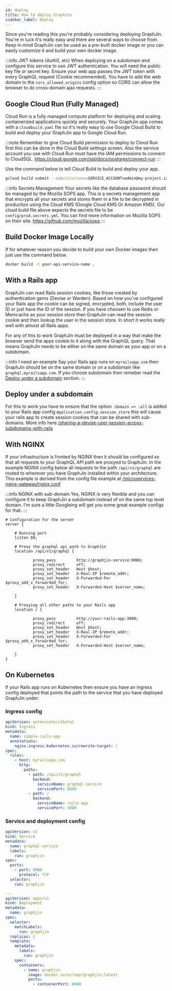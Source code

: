 ```yaml
---
id: deploy
title: How to deploy GraphJin
sidebar_label: Deploy
---
```


Since you're reading this you're probably considering deploying GraphJin. You're in luck it's really easy and there are several ways to choose from. Keep in mind GraphJin can be used as a pre-built docker image or you can easily customize it and build your own docker image.

:::info JWT tokens (Auth0, etc)
When deploying on a subdomain and configure this service to use JWT authentication. You will need the public key file or secret key. Ensure your web app passes the JWT token with every GraphQL request (Cookie recommended). You have to add the web domain to the `cors_allowed_origins` config option so CORS can allow the browser to do cross-domain ajax requests.
:::

## Google Cloud Run (Fully Managed)

Cloud Run is a fully managed compute platform for deploying and scaling containerized applications quickly and securely.
Your GraphJin app comes with a `cloudbuild.yaml` file so it's really easy to use Google Cloud Build to build and deploy your GraphJin app to Google Cloud Run.

:::note
Remember to give Cloud Build permission to deploy to Cloud Run first this can be done in the Cloud Build settings screen. Also the service account you use with Cloud Run must have the IAM permissions to connect to CloudSQL. https://cloud.google.com/sql/docs/postgres/connect-run
:::

Use the command below to tell Cloud Build to build and deploy your app.

```bash
gcloud build submit --substitutions=SERVICE_ACCOUNT=admin@my-project.iam.gserviceaccount.com,REGION=us-central1 .
```

:::info Secrets Management
Your secrets like the database password should be managed by the Mozilla SOPS app. This is a secrets management app that encrypts all your secrets and stores them in a file to be decrypted in production using the Cloud KMS (Google Cloud KMS Or Amazon KMS). Our cloud build file above expects the secrets file to be `config/prod.secrets.yml`. You can find more information on Mozilla SOPS on their site. https://github.com/mozilla/sops
:::

## Build Docker Image Locally

If for whatever reason you decide to build your own Docker images then just use the command below.

```bash
docker build -t your-api-service-name .
```

## With a Rails app

GraphJin can read Rails session cookies, like those created by authentication gems (Devise or Warden). Based on how you've configured your Rails app the cookie can be signed, encrypted, both, include the user ID or just have the ID of the session. If you have choosen to use Redis or Memcache as your session store then GraphJin can read the session cookie and then lookup the user in the session store. In short it works really well with almost all Rails apps.

For any of this to work GraphJin must be deployed in a way that make the browser send the apps cookie to it along with the GraphQL query. That means GraphJin needs to be either on the same domain as your app or on a subdomain.

:::info I need an example
Say your Rails app runs on `myrailsapp.com` then GraphJin should be on the same domain or on a subdomain like `graphql.myrailsapp.com`. If you choose subdomain then remeber read the [Deploy under a subdomain](#deploy-under-a-subdomain) section.
:::

## Deploy under a subdomain

For this to work you have to ensure that the option `:domain => :all` is added to your Rails app config `Application.config.session_store` this will cause your rails app to create session cookies that can be shared with sub-domains. More info here [/sharing-a-devise-user-session-across-subdomains-with-rails](http://excid3.com/blog/sharing-a-devise-user-session-across-subdomains-with-rails-3/)

## With NGINX

If your infrastructure is fronted by NGINX then it should be configured so that all requests to your GraphQL API path are proxyed to GraphJin. In the example NGINX config below all requests to the path `/api/v1/graphql` are routed to wherever you have GraphJin installed within your architecture. This example is derived from the config file example at [/microservices-nginx-gateway/nginx.conf](https://github.com/launchany/microservices-nginx-gateway/blob/master/nginx.conf)

:::info NGINX with sub-domain
Yes, NGINX is very flexible and you can configure it to keep GraphJin a subdomain instead of on the same top level domain. I'm sure a little Googleing will get you some great example configs for that.
:::

```nginx
# Configuration for the server
server {

	# Running port
	listen 80;

	# Proxy the graphql api path to GraphJin
	location /api/v1/graphql {

			proxy_pass         http://graphjin-service:8080;
			proxy_redirect     off;
			proxy_set_header   Host $host;
			proxy_set_header   X-Real-IP $remote_addr;
			proxy_set_header   X-Forwarded-For $proxy_add_x_forwarded_for;
			proxy_set_header   X-Forwarded-Host $server_name;

	}

	# Proxying all other paths to your Rails app
	location / {

			proxy_pass         http://your-rails-app:3000;
			proxy_redirect     off;
			proxy_set_header   Host $host;
			proxy_set_header   X-Real-IP $remote_addr;
			proxy_set_header   X-Forwarded-For $proxy_add_x_forwarded_for;
			proxy_set_header   X-Forwarded-Host $server_name;

	}
}
```

## On Kubernetes

If your Rails app runs on Kubernetes then ensure you have an ingress config deployed that points the path to the service that you have deployed GraphJin under.

### Ingress config

```yaml
apiVersion: extensions/v1beta1
kind: Ingress
metadata:
  name: simple-rails-app
  annotations:
    nginx.ingress.kubernetes.io/rewrite-target: /
spec:
  rules:
    - host: myrailsapp.com
      http:
        paths:
          - path: /api/v1/graphql
            backend:
              serviceName: graphql-service
              servicePort: 8080
          - path: /
            backend:
              serviceName: rails-app
              servicePort: 3000
```

### Service and deployment config

```yaml
apiVersion: v1
kind: Service
metadata:
  name: graphql-service
  labels:
    run: graphjin
spec:
  ports:
    - port: 8080
      protocol: TCP
  selector:
    run: graphjin

---
apiVersion: apps/v1
kind: Deployment
metadata:
  name: graphjin
spec:
  selector:
    matchLabels:
      run: graphjin
  replicas: 2
  template:
    metadata:
      labels:
        run: graphjin
    spec:
      containers:
        - name: graphjin
          image: docker.io/eclanp/graphjin:latest
          ports:
            - containerPort: 8080
```
